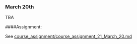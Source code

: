 ### March 20th

TBA

####Assignment:

See [course_assignment/course_assignment_21_March_20.md](https://github.com/natenolting/BUAD-3283-E-Commerce-Web-Development/blob/spring2018/course_assignment/course_assignment_21_March_20.md)
